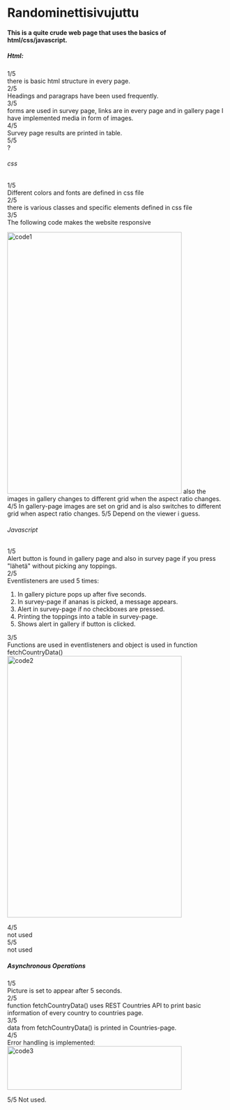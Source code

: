 # Randominettisivujuttu
#### This is a quite crude web page that uses the basics of html/css/javascript.



##### Html:
1/5  
there is basic html structure in every page.  
2/5  
Headings and paragraps have been used frequently.  
3/5  
forms are used in survey page, links are in every page and in gallery page I have implemented media in form of images.  
4/5  
Survey page results are printed in table.  
5/5  
?  
  
###### css  
1/5  
Different colors and fonts are defined in css file  
2/5  
there is various classes and specific elements defined in css file  
3/5  
The following code makes the website responsive  

<img src="https://github.com/R00YliK/Randominettisivujuttu/assets/127958381/8d220b90-0eb6-40eb-bb07-c5e406a82bed" width="400" height="600" alt="code1">  
also the images in gallery changes to different grid when the aspect ratio changes.  
4/5  
In gallery-page images are set on grid and is also switches to different grid when aspect ratio changes.  
5/5  
Depend on the viewer i guess.  

###### Javascript  
1/5  
Alert button is found in gallery page and also in survey page if you press "lähetä" without picking any toppings.  
2/5  
Eventlisteners are used 5 times:  
1. In gallery picture pops up after five seconds.
2. In survey-page if ananas is picked, a message appears.
3. Alert in survey-page if no checkboxes are pressed.
4. Printing the toppings into a table in survey-page.
5. Shows alert in gallery if button is clicked.  

3/5  
Functions are used in eventlisteners and object is used in function fetchCountryData()  
<img src="https://github.com/R00YliK/Randominettisivujuttu/assets/127958381/6ede4714-46eb-4c1a-98c2-b4ce17d4f45a" width="400" height="600" alt="code2">  

4/5  
not used  
5/5  
not used  

##### Asynchronous Operations  
1/5  
Picture is set to appear after 5 seconds.  
2/5  
function fetchCountryData() uses REST Countries API to print basic information of every country to countries page.  
3/5  
data from fetchCountryData() is printed in Countries-page.  
4/5  
Error handling is implemented:  
<img src="https://github.com/R00YliK/Randominettisivujuttu/assets/127958381/28eafa9b-3a73-4cd2-8f79-ca06565ad8e8" width="400" height="100" alt="code3">  

5/5 
Not used.  














